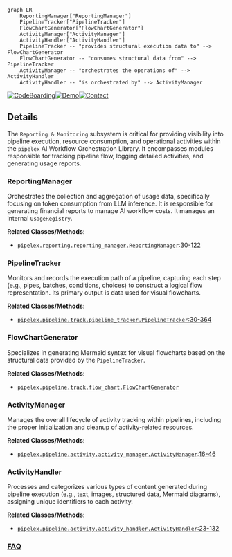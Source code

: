 ```mermaid
graph LR
    ReportingManager["ReportingManager"]
    PipelineTracker["PipelineTracker"]
    FlowChartGenerator["FlowChartGenerator"]
    ActivityManager["ActivityManager"]
    ActivityHandler["ActivityHandler"]
    PipelineTracker -- "provides structural execution data to" --> FlowChartGenerator
    FlowChartGenerator -- "consumes structural data from" --> PipelineTracker
    ActivityManager -- "orchestrates the operations of" --> ActivityHandler
    ActivityHandler -- "is orchestrated by" --> ActivityManager
```

[![CodeBoarding](https://img.shields.io/badge/Generated%20by-CodeBoarding-9cf?style=flat-square)](https://github.com/CodeBoarding/CodeBoarding)[![Demo](https://img.shields.io/badge/Try%20our-Demo-blue?style=flat-square)](https://www.codeboarding.org/diagrams)[![Contact](https://img.shields.io/badge/Contact%20us%20-%20contact@codeboarding.org-lightgrey?style=flat-square)](mailto:contact@codeboarding.org)

## Details

The `Reporting & Monitoring` subsystem is critical for providing visibility into pipeline execution, resource consumption, and operational activities within the `pipelex` AI Workflow Orchestration Library. It encompasses modules responsible for tracking pipeline flow, logging detailed activities, and generating usage reports.

### ReportingManager
Orchestrates the collection and aggregation of usage data, specifically focusing on token consumption from LLM inference. It is responsible for generating financial reports to manage AI workflow costs. It manages an internal `UsageRegistry`.


**Related Classes/Methods**:

- <a href="https://github.com/Pipelex/pipelex/blob/main/pipelex/reporting/reporting_manager.py#L30-L122" target="_blank" rel="noopener noreferrer">`pipelex.reporting.reporting_manager.ReportingManager`:30-122</a>


### PipelineTracker
Monitors and records the execution path of a pipeline, capturing each step (e.g., pipes, batches, conditions, choices) to construct a logical flow representation. Its primary output is data used for visual flowcharts.


**Related Classes/Methods**:

- <a href="https://github.com/Pipelex/pipelex/blob/main/pipelex/pipeline/track/pipeline_tracker.py#L30-L364" target="_blank" rel="noopener noreferrer">`pipelex.pipeline.track.pipeline_tracker.PipelineTracker`:30-364</a>


### FlowChartGenerator
Specializes in generating Mermaid syntax for visual flowcharts based on the structural data provided by the `PipelineTracker`.


**Related Classes/Methods**:

- <a href="https://github.com/Pipelex/pipelex/blob/main/pipelex/pipeline/track/flow_chart.py" target="_blank" rel="noopener noreferrer">`pipelex.pipeline.track.flow_chart.FlowChartGenerator`</a>


### ActivityManager
Manages the overall lifecycle of activity tracking within pipelines, including the proper initialization and cleanup of activity-related resources.


**Related Classes/Methods**:

- <a href="https://github.com/Pipelex/pipelex/blob/main/pipelex/pipeline/activity/activity_manager.py#L16-L46" target="_blank" rel="noopener noreferrer">`pipelex.pipeline.activity.activity_manager.ActivityManager`:16-46</a>


### ActivityHandler
Processes and categorizes various types of content generated during pipeline execution (e.g., text, images, structured data, Mermaid diagrams), assigning unique identifiers to each activity.


**Related Classes/Methods**:

- <a href="https://github.com/Pipelex/pipelex/blob/main/pipelex/pipeline/activity/activity_handler.py#L23-L132" target="_blank" rel="noopener noreferrer">`pipelex.pipeline.activity.activity_handler.ActivityHandler`:23-132</a>




### [FAQ](https://github.com/CodeBoarding/GeneratedOnBoardings/tree/main?tab=readme-ov-file#faq)
